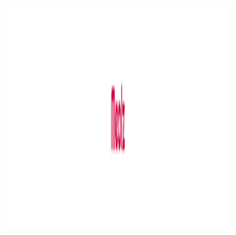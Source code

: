 <figure>
    <img src="/src/assets/images/mealz-logo.png"
         alt="Mealz Resturant" width="400" height="400"/>
</figure>
